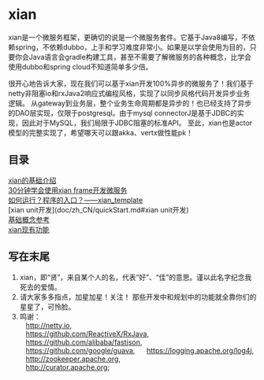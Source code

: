 # xian
xian是一个微服务框架，更确切的说是一个微服务套件。它基于Java8编写，不依赖spring，不依赖dubbo，上手和学习难度非常小。如果是以学会使用为目的，只要你会Java语言会gradle构建工具，甚至不需要了解微服务的各种概念，比学会使用dubbo和spring cloud不知道简单多少倍。

很开心地告诉大家，现在我们可以基于xian开发100%异步的微服务了！我们基于netty非阻塞io和rxJava2响应式编程风格，实现了以同步风格代码开发异步业务逻辑。
从gateway到业务层，整个业务生命周期都是异步的！也已经支持了异步的DAO层实现，仅限于postgresql。由于mysql connectorJ是基于JDBC的实现，因此对于MySQL，我们局限于JDBC阻塞的标准API。
至此，xian也是actor模型的完整实现了，希望哪天可以跟akka、vertx做性能pk！

## 目录
[xian的基础介绍](doc/zh_CN/xianBasis.md)  
[30分钟学会使用xian frame开发微服务](doc/zh_CN/quickStart.md)  
    [如何运行？程序的入口？——xian_template](doc/zh_CN/quickStart.md#如何运行？程序的入口？——xian_template)  
    [xian unit开发](doc/zh_CN/quickStart.md#xian unit开发)  
    [基础概念参考](doc/zh_CN/quickStart.md#基础概念参考)  
[xian现有功能](doc/zh_CN/xianFunctionList.md)  


## 写在末尾
1. xian，即“贤”，来自某个人的名，代表“好”、“佳”的意思。谨以此名字纪念我死去的爱情。
2. 请大家多多指点，加星加星！关注！ 那些开发中和规划中的功能就全靠你们的星星了，可怜脸。
3. 鸣谢：  
    http://netty.io,  
    https://github.com/ReactiveX/RxJava,  
    https://github.com/alibaba/fastjson,  
    https://github.com/google/guava,  
    https://logging.apache.org/log4j,  
    http://zookeeper.apache.org,  
    http://curator.apache.org;


